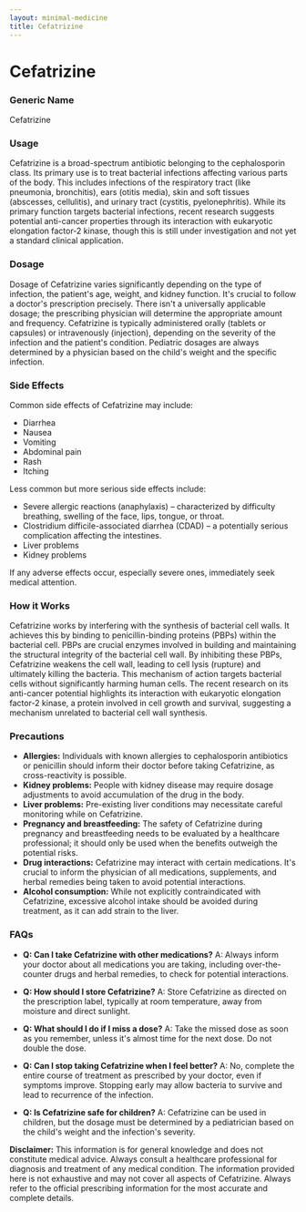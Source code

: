 ```yaml
---
layout: minimal-medicine
title: Cefatrizine
---
```


# Cefatrizine
### Generic Name
Cefatrizine

### Usage
Cefatrizine is a broad-spectrum antibiotic belonging to the cephalosporin class.  Its primary use is to treat bacterial infections affecting various parts of the body. This includes infections of the respiratory tract (like pneumonia, bronchitis), ears (otitis media), skin and soft tissues (abscesses, cellulitis), and urinary tract (cystitis, pyelonephritis).  While its primary function targets bacterial infections,  recent research suggests potential anti-cancer properties through its interaction with eukaryotic elongation factor-2 kinase, though this is still under investigation and not yet a standard clinical application.

### Dosage
Dosage of Cefatrizine varies significantly depending on the type of infection, the patient's age, weight, and kidney function.  It's crucial to follow a doctor's prescription precisely.  There isn't a universally applicable dosage; the prescribing physician will determine the appropriate amount and frequency.  Cefatrizine is typically administered orally (tablets or capsules) or intravenously (injection), depending on the severity of the infection and the patient's condition.  Pediatric dosages are always determined by a physician based on the child's weight and the specific infection.

### Side Effects
Common side effects of Cefatrizine may include:

* Diarrhea
* Nausea
* Vomiting
* Abdominal pain
* Rash
* Itching

Less common but more serious side effects include:

* Severe allergic reactions (anaphylaxis) – characterized by difficulty breathing, swelling of the face, lips, tongue, or throat.
* Clostridium difficile-associated diarrhea (CDAD) – a potentially serious complication affecting the intestines.
* Liver problems
* Kidney problems

If any adverse effects occur, especially severe ones, immediately seek medical attention.


### How it Works
Cefatrizine works by interfering with the synthesis of bacterial cell walls. It achieves this by binding to penicillin-binding proteins (PBPs) within the bacterial cell.  PBPs are crucial enzymes involved in building and maintaining the structural integrity of the bacterial cell wall.  By inhibiting these PBPs, Cefatrizine weakens the cell wall, leading to cell lysis (rupture) and ultimately killing the bacteria. This mechanism of action targets bacterial cells without significantly harming human cells.  The recent research on its anti-cancer potential highlights its interaction with eukaryotic elongation factor-2 kinase, a protein involved in cell growth and survival, suggesting a mechanism unrelated to bacterial cell wall synthesis.


### Precautions
* **Allergies:** Individuals with known allergies to cephalosporin antibiotics or penicillin should inform their doctor before taking Cefatrizine, as cross-reactivity is possible.
* **Kidney problems:** People with kidney disease may require dosage adjustments to avoid accumulation of the drug in the body.
* **Liver problems:**  Pre-existing liver conditions may necessitate careful monitoring while on Cefatrizine.
* **Pregnancy and breastfeeding:** The safety of Cefatrizine during pregnancy and breastfeeding needs to be evaluated by a healthcare professional; it should only be used when the benefits outweigh the potential risks.
* **Drug interactions:** Cefatrizine may interact with certain medications.  It's crucial to inform the physician of all medications, supplements, and herbal remedies being taken to avoid potential interactions.
* **Alcohol consumption:** While not explicitly contraindicated with Cefatrizine, excessive alcohol intake should be avoided during treatment, as it can add strain to the liver.

### FAQs

* **Q: Can I take Cefatrizine with other medications?** A: Always inform your doctor about all medications you are taking, including over-the-counter drugs and herbal remedies, to check for potential interactions.

* **Q: How should I store Cefatrizine?** A: Store Cefatrizine as directed on the prescription label, typically at room temperature, away from moisture and direct sunlight.

* **Q: What should I do if I miss a dose?** A: Take the missed dose as soon as you remember, unless it's almost time for the next dose. Do not double the dose.

* **Q: Can I stop taking Cefatrizine when I feel better?** A: No, complete the entire course of treatment as prescribed by your doctor, even if symptoms improve. Stopping early may allow bacteria to survive and lead to recurrence of the infection.

* **Q: Is Cefatrizine safe for children?** A:  Cefatrizine can be used in children, but the dosage must be determined by a pediatrician based on the child's weight and the infection's severity.


**Disclaimer:** This information is for general knowledge and does not constitute medical advice.  Always consult a healthcare professional for diagnosis and treatment of any medical condition.  The information provided here is not exhaustive and may not cover all aspects of Cefatrizine.  Always refer to the official prescribing information for the most accurate and complete details.
